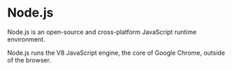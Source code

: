# Node.js

Node.js is an open-source and cross-platform JavaScript runtime environment.

Node.js runs the V8 JavaScript engine, the core of Google Chrome, outside of the browser.

